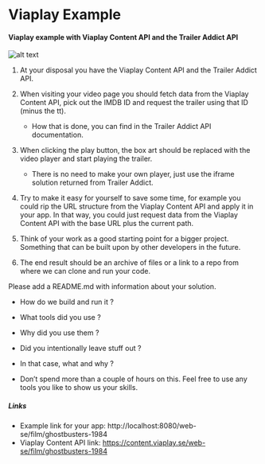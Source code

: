 # Viaplay Example
#### Viaplay example with Viaplay Content API and the Trailer Addict API 



![alt text](http://venus.workupload.com/image/nFuoLu49 "Viaplay Screenshot")

1. At your disposal you have the Viaplay Content API and the Trailer Addict API. 

2. When visiting your video page you should fetch data from the Viaplay Content API, pick out the IMDB ID and request the trailer using that ID (minus the tt). 
	
	* How that is done, you can find in the Trailer Addict API documentation. 

3. When clicking the play button, the box art should be replaced with the video player and start playing the trailer. 
	
	* There is no need to make your own player, just use the iframe solution returned from Trailer Addict.

4. Try to make it easy for yourself to save some time, for example you could rip the URL structure from the Viaplay Content API and apply it in your app. In that way, you could just request data from the Viaplay Content API with the base URL plus the current path.

5. Think of your work as a good starting point for a bigger project. Something that can be built upon by other developers in the future. 

6. The end result should be an archive of files or a link to a repo from where we can clone and run your code. 

Please add a README.md with information about your solution. 

* How do we build and run it ? 
* What tools did you use ? 
* Why did you use them ? 
* Did you intentionally leave stuff out ?
* In that case, what and why ?

* Don’t spend more than a couple of hours on this. Feel free to use any tools you like to show us your skills.

##### Links

* Example link for your app: http://localhost:8080/web-se/film/ghostbusters-1984
* Viaplay Content API link: https://content.viaplay.se/web-se/film/ghostbusters-1984